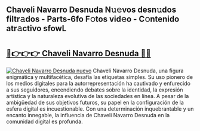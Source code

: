 ## Chaveli Navarro Desnuda N𝚞𝚎vos desn𝚞dos filtr𝚊dos - Parts-6fo F𝚘tos vid𝚎o - C𝚘ntenido atr𝚊ctivo sfowL

# <h2><a href="http://mb0mv14.tromn.icu/?c=Chaveli+Navarro+Desnuda">🔗👉👉👉 Chaveli Navarro Desnuda 🔗🔗</a></h2>

[![Chaveli Navarro Desnuda nuevo](https://i.imgur.com/pEAQMta.gif)](http://mb0mv14.tromn.icu/?c=Chaveli+Navarro+Desnuda)
Chaveli Navarro Desnuda, una figura enigmática y multifacética, desafía las etiquetas simples. Su uso pionero de los medios digitales para la autorrepresentación ha cautivado y enfurecido a sus seguidores, encendiendo debates sobre la identidad, la expresión artística y la naturaleza evolutiva de las sociedades en línea. A pesar de la ambigüedad de sus objetivos futuros, su papel en la configuración de la esfera digital es incuestionable. Con una determinación inquebrantable y un encanto innegable, la influencia de Chaveli Navarro Desnuda en la comunidad digital es profunda.
